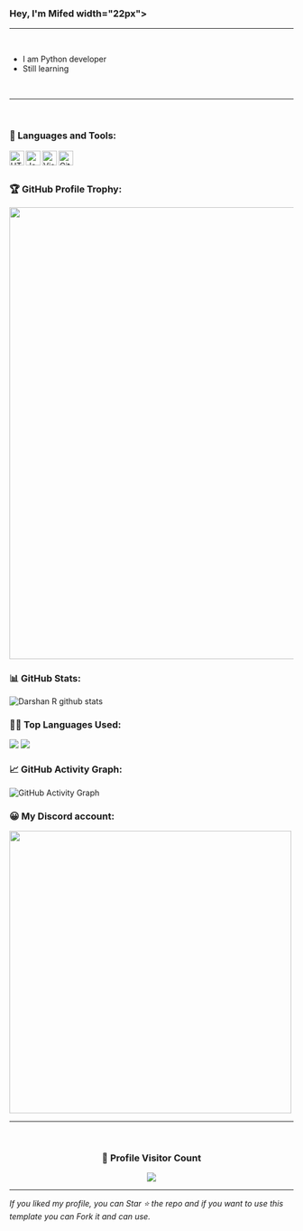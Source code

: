 ### Hey, I'm Mifed width="22px">

---

<br />

- I am Python developer
- Still learning

<br />

---

<br />

### 🧰 Languages and Tools:

<img align="left" alt="HTML5" width="26px" src="https://github.com/darshanr27/darshanr27/blob/master/Assets/html.png" />
<img align="left" alt="JavaScript" width="26px" src="https://github.com/darshanr27/darshanr27/blob/master/Assets/javascript.png" />
<img align="left" alt="Visual Studio Code" width="26px" src="https://github.com/darshanr27/darshanr27/blob/master/Assets/visual-studio-code.png" />
<img align="left" alt="Git" width="26px" src="https://github.com/darshanr27/darshanr27/blob/master/Assets/git.png" />

<br />

<br />


<!-- Profile Trophy -->
### 🏆 GitHub Profile Trophy:
<a href="https://github.com/ryo-ma/github-profile-trophy">
  <img width=800 src="https://github-profile-trophy.vercel.app/?username=mifed1&column=8&theme=darkhub&no-frame=true&no-bg=true"/>
</a>


<!--   Stats -->
### 📊 GitHub Stats:
![Darshan R github stats](https://github-readme-stats.vercel.app/api?username=mifed1&theme=nord&show_icons=true&count_private=true)
  
  
### 👨‍💻 Top Languages Used:
![](https://github-profile-summary-cards.vercel.app/api/cards/repos-per-language?username=mifed1&theme=nord_dark)
![](https://github-profile-summary-cards.vercel.app/api/cards/most-commit-language?username=mifed1&theme=nord_dark)


<!--   GitHub stats graph -->
### 📈 GitHub Activity Graph:
 ![GitHub Activity Graph](https://activity-graph.herokuapp.com/graph?username=mifed1&theme=github)

### 😀 My Discord account:
<a href="https://discord.gg/aZ4XtpDd6f">
  <img width=500 src="https://discord.c99.nl/widget/theme-4/743082063758098444.png"/>
</a>

 <br> 
 
 <hr>
 
 <br>
  
<div align=center>
  <h3><b>📍 Profile Visitor Count</b></h3>
</div>
    
<p align="center" >   
  <img src="https://profile-counter.glitch.me/mifed1/count.svg" />  
</p>
   
---
  *If you liked my profile, you can Star ⭐ the repo and if you want to use this template you can Fork it and can use.*
